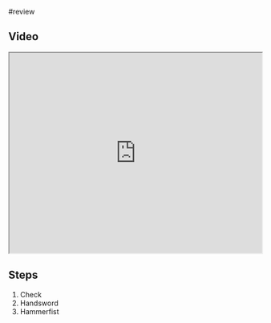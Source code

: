 #review

## Video

<iframe src="https://www.youtube.com/embed/IXZ6kr4VHQw?start=14&end=27" width="100%" height="400"></iframe>

## Steps

1. Check
2. Handsword
3. Hammerfist
